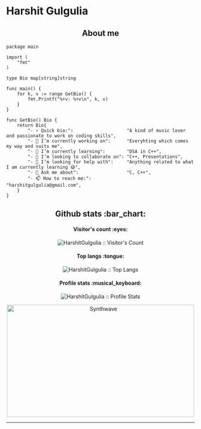 # Harshit Gulgulia

<h2 align="center">About me</h2>

```golang
package main

import (
	"fmt"
)

type Bio map[string]string

func main() {
	for k, v := range GetBio() {
		fmt.Printf("%+v: %+v\n", k, v)
	}
}

func GetBio() Bio {
	return Bio{
		"- ⚡ Quick bio:":                    "A kind of music lover and passionate to work on coding skills",
		"- 🔭 I’m currently working on":      "Everyhting which comes my way and suits me",
		"- 🌱 I’m currently learning":        "DSA in C++",
		"- 👯 I’m looking to collaborate on": "C++, Presentations",
		"- 🤔 I’m looking for help with":     "Anything related to what I am currently learning 😅",
		"- 💬 Ask me about":                  "C, C++",
		"- 📫 How to reach me:":              "harshitgulgulia@gmail.com",
	}
}
```



<h2 align="center">Github stats :bar_chart:</h2>

<h4 align="center">Visitor's count :eyes:</h4>

<p align="center"><img src="https://profile-counter.glitch.me/{HarshitGulgulia}/count.svg" alt="HarshitGulgulia :: Visitor's Count" /></p>

<h4 align="center">Top langs :tongue:</h4>

<p align="center"><img src="https://github-readme-stats.vercel.app/api/top-langs/?username=HarshitGulgulia&langs_count=10&theme=tokyonight&layout=compact" alt="HarshitGulgulia :: Top Langs" /></p>

<h4 align="center">Profile stats :musical_keyboard:</h4>

<p align="center"><img src="https://github-readme-stats.vercel.app/api?username=HarshitGulgulia&show_icons=true&theme=synthwave" alt="HarshitGulgulia :: Profile Stats" /></p>

<p align="center"><img src="https://thumbs.gfycat.com/GoodnaturedFondGaur-size_restricted.gif" alt="Synthwave" height="300" width="500"></p>


---
